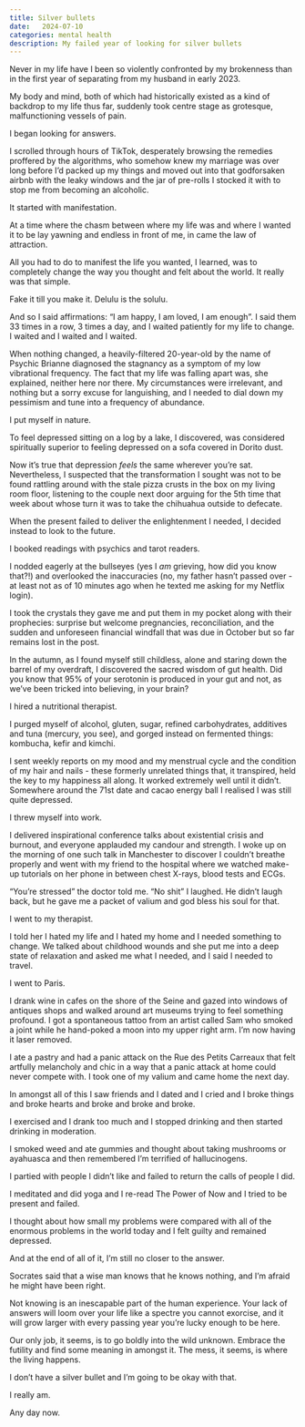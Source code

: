 ```yaml
---
title: Silver bullets
date:   2024-07-10 
categories: mental health
description: My failed year of looking for silver bullets
---
```


Never in my life have I been so violently confronted by my brokenness than in the first year of separating from my husband in early 2023.

My body and mind, both of which had historically existed as a kind of backdrop to my life thus far, suddenly took centre stage as grotesque, malfunctioning vessels of pain.

I began looking for answers.

I scrolled through hours of TikTok, desperately browsing the remedies proffered by the algorithms, who somehow knew my marriage was over long before I’d packed up my things and moved out into that godforsaken airbnb with the leaky windows and the jar of pre-rolls I stocked it with to stop me from becoming an alcoholic.

It started with manifestation. 

At a time where the chasm between where my life was and where I wanted it to be lay yawning and endless in front of me, in came the law of attraction.

All you had to do to manifest the life you wanted, I learned, was to completely change the way you thought and felt about the world. It really was that simple.

Fake it till you make it. Delulu is the solulu. 

And so I said affirmations: “I am happy, I am loved, I am enough”. I said them 33 times in a row, 3 times a day, and I waited patiently for my life to change. I waited and I waited and I waited.

When nothing changed, a heavily-filtered 20-year-old by the name of Psychic Brianne diagnosed the stagnancy as a symptom of my low vibrational frequency. The fact that my life was falling apart was, she explained, neither here nor there. My circumstances were irrelevant, and nothing but a sorry excuse for languishing, and I needed to dial down my pessimism and tune into a frequency of abundance.

I put myself in nature. 

To feel depressed sitting on a log by a lake, I discovered, was considered spiritually superior to feeling depressed on a sofa covered in Dorito dust. 

Now it’s true that depression _feels_ the same wherever you’re sat. Nevertheless, I suspected that the transformation I sought was not to be found rattling around with the stale pizza crusts in the box on my living room floor, listening to the couple next door arguing for the 5th time that week about whose turn it was to take the chihuahua outside to defecate.

When the present failed to deliver the enlightenment I needed, I decided instead to look to the future. 

I booked readings with psychics and tarot readers. 

I nodded eagerly at the bullseyes (yes I _am_ grieving, how did you know that?!) and overlooked the inaccuracies (no, my father hasn’t passed over - at least not as of 10 minutes ago when he texted me asking for my Netflix login). 

I took the crystals they gave me and put them in my pocket along with their prophecies: surprise but welcome pregnancies, reconciliation, and the sudden and unforeseen financial windfall that was due in October but so far remains lost in the post.

In the autumn, as I found myself still childless, alone and staring down the barrel of my overdraft, I discovered the sacred wisdom of gut health. Did you know that 95% of your serotonin is produced in your gut and not, as we’ve been tricked into believing, in your brain?

I hired a nutritional therapist. 

I purged myself of alcohol, gluten, sugar, refined carbohydrates, additives and tuna (mercury, you see), and gorged instead on fermented things: kombucha, kefir and kimchi. 

I sent weekly reports on my mood and my menstrual cycle and the condition of my hair and nails - these formerly unrelated things that, it transpired, held the key to my happiness all along. It worked extremely well until it didn’t. Somewhere around the 71st date and cacao energy ball I realised I was still quite depressed. 

I threw myself into work. 

I delivered inspirational conference talks about existential crisis and burnout, and everyone applauded my candour and strength. I woke up on the morning of one such talk in Manchester to discover I couldn’t breathe properly and went with my friend to the hospital where we watched make-up tutorials on her phone in between chest X-rays, blood tests and ECGs. 

“You’re stressed” the doctor told me. “No shit” I laughed. He didn’t laugh back, but he gave me a packet of valium and god bless his soul for that.

I went to my therapist. 

I told her I hated my life and I hated my home and I needed something to change. We talked about childhood wounds and she put me into a deep state of relaxation and asked me what I needed, and I said I needed to travel.

I went to Paris. 

I drank wine in cafes on the shore of the Seine and gazed into windows of antiques shops and walked around art museums trying to feel something profound. I got a spontaneous tattoo from an artist called Sam who smoked a joint while he hand-poked a moon into my upper right arm. I’m now having it laser removed.

I ate a pastry and had a panic attack on the Rue des Petits Carreaux that felt artfully melancholy and chic in a way that a panic attack at home could never compete with. I took one of my valium and came home the next day.

In amongst all of this I saw friends and I dated and I cried and I broke things and broke hearts and broke and broke and broke. 

I exercised and I drank too much and I stopped drinking and then started drinking in moderation.

I smoked weed and ate gummies and thought about taking mushrooms or ayahuasca and then remembered I’m terrified of hallucinogens. 

I partied with people I didn’t like and failed to return the calls of people I did.

I meditated and did yoga and I re-read The Power of Now and I tried to be present and failed.

I thought about how small my problems were compared with all of the enormous problems in the world today and I felt guilty and remained depressed.

And at the end of all of it, I’m still no closer to the answer.

Socrates said that a wise man knows that he knows nothing, and I’m afraid he might have been right.

Not knowing is an inescapable part of the human experience. Your lack of answers will loom over your life like a spectre you cannot exorcise, and it will grow larger with every passing year you’re lucky enough to be here. 

Our only job, it seems, is to go boldly into the wild unknown. Embrace the futility and find some meaning in amongst it. The mess, it seems, is where the living happens.

I don’t have a silver bullet and I’m going to be okay with that. 

I really am.

Any day now.



